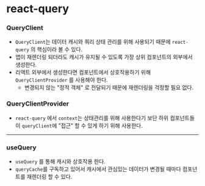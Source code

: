 # react-query

### QueryClient

- `QueryClient`는 데이터 캐시와 쿼리 상태 관리를 위해 사용되기 때문에 `react-query` 의 핵심이라 볼 수 있다.
- 앱이 재렌더링 되더라도 캐시가 유지될 수 있도록 가장 상위 컴포넌트의 외부에서 생성한다.
- 리액트 외부에서 생성한다면 컴포넌트에서 상호작용하기 위해 `QueryClientProvider` 를 사용해야 한다.
  - 변경되지 않는 "정적 객체" 로 전달되기 때문에 재렌더링을 걱정할 필요 없다.

### QueryClientProvider

- `react-query` 에서 `context`는 상태관리를 위해 사용한다기 보단 하위 컴포넌트들이 `queryClient`에 "접근" 할 수 있게 하기 위해 사용한다.

---

### useQuery

- `useQuery` 를 통해 캐시와 상호작용 한다.
- `queryCache`를 구독하고 있어서 캐시에서 관심있는 데이터가 변경될 때마다 컴포넌트를 재렌더링 할 수 있다.
